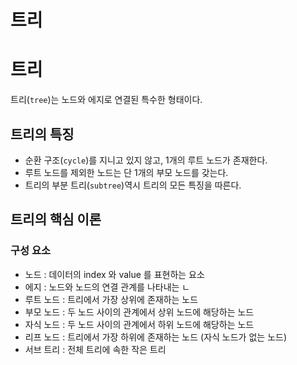 트리
===

# 트리

트리(`tree`)는 노드와 에지로 연결된 특수한 형태이다.

## 트리의 특징

- 순환 구조(`cycle`)를 지니고 있지 않고, 1개의 루트 노드가 존재한다.
- 루트 노드를 제외한 노드는 단 1개의 부모 노드를 갖는다.
- 트리의 부분 트리(`subtree`)역시 트리의 모든 특징을 따른다.

## 트리의 핵심 이론

### 구성 요소

- 노드 : 데이터의 index 와 value 를 표현하는 요소
- 에지 : 노드와 노드의 연결 관계를 나타내는 ㄴ
- 루트 노드 : 트리에서 가장 상위에 존재하는 노드
- 부모 노드 : 두 노드 사이의 관계에서 상위 노드에 해당하는 노드
- 자식 노드 : 두 노드 사이의 관계에서 하위 노드에 해당하는 노드
- 리프 노드 : 트리에서 가장 하위에 존재하는 노드 (자식 노드가 없는 노드)
- 서브 트리 : 전체 트리에 속한 작은 트리

